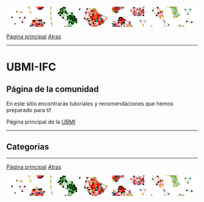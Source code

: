 
![header](header.png)


[Página principal](https://ubmi-ifc.github.io/Tutoriales-IFC/)
[Atras](https://ubmi-ifc.github.io/Tutoriales-IFC/@)
___

# UBMI-IFC

## Página de la comunidad

En este sitio encontrarás tutoriales y recomendaciones que hemos preparado para tí!

Página principal de la [UBMI](https://sites.google.com/ifc.unam.mx/ubmi-ifc/)

___

## Categorias

___

[Página principal](https://ubmi-ifc.github.io/Tutoriales-IFC/)
[Atras](https://ubmi-ifc.github.io/Tutoriales-IFC/@)


![header](header.png)

